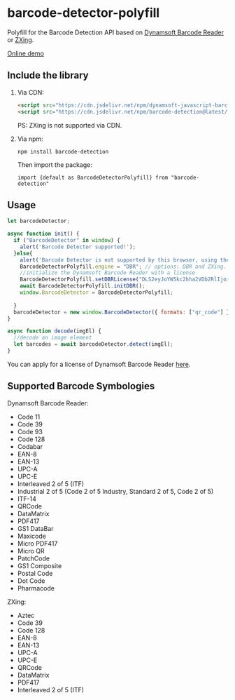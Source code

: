 # barcode-detector-polyfill

Polyfill for the Barcode Detection API based on [Dynamsoft Barcode Reader](https://www.dynamsoft.com/barcode-reader/overview/) or [ZXing](https://github.com/zxing-js/library).

[Online demo](https://extraordinary-taiyaki-4769a5.netlify.app/)

## Include the library

1. Via CDN:

    ```html
    <script src="https://cdn.jsdelivr.net/npm/dynamsoft-javascript-barcode@9.6.11/dist/dbr.js"></script>
    <script src="https://cdn.jsdelivr.net/npm/barcode-detection@latest/dist/barcode-detector.umd.js"></script>
    ```
    
    PS: ZXing is not supported via CDN.

2. Via npm:

    ```
    npm install barcode-detection
    ```
    
    Then import the package:
    
    ```
    import {default as BarcodeDetectorPolyfill} from "barcode-detection"    
    ```

## Usage

```js
let barcodeDetector;

async function init() {
  if ("BarcodeDetector" in window) {
    alert('Barcode Detector supported!');
  }else{
    alert('Barcode Detector is not supported by this browser, using the Dynamsoft Barcode Reader polyfill.');
    BarcodeDetectorPolyfill.engine = "DBR"; // options: DBR and ZXing.
    //initialize the Dynamsoft Barcode Reader with a license
    BarcodeDetectorPolyfill.setDBRLicense("DLS2eyJoYW5kc2hha2VDb2RlIjoiMjAwMDAxLTE2NDk4Mjk3OTI2MzUiLCJvcmdhbml6YXRpb25JRCI6IjIwMDAwMSIsInNlc3Npb25QYXNzd29yZCI6IndTcGR6Vm05WDJrcEQ5YUoifQ==");
    await BarcodeDetectorPolyfill.initDBR();
    window.BarcodeDetector = BarcodeDetectorPolyfill;
    
  }
  barcodeDetector = new window.BarcodeDetector({ formats: ["qr_code"] });
}

async function decode(imgEl) {
  //decode an image element
  let barcodes = await barcodeDetector.detect(imgEl);
}
```

You can apply for a license of Dynamsoft Barcode Reader [here](https://www.dynamsoft.com/customer/license/trialLicense?product=dbr).

## Supported Barcode Symbologies

Dynamsoft Barcode Reader:

* Code 11
* Code 39
* Code 93
* Code 128
* Codabar
* EAN-8
* EAN-13
* UPC-A
* UPC-E
* Interleaved 2 of 5 (ITF)
* Industrial 2 of 5 (Code 2 of 5 Industry, Standard 2 of 5, Code 2 of 5)
* ITF-14 
* QRCode
* DataMatrix
* PDF417
* GS1 DataBar
* Maxicode
* Micro PDF417
* Micro QR
* PatchCode
* GS1 Composite
* Postal Code
* Dot Code
* Pharmacode

ZXing:

* Aztec
* Code 39
* Code 128
* EAN-8
* EAN-13
* UPC-A
* UPC-E
* QRCode
* DataMatrix
* PDF417
* Interleaved 2 of 5 (ITF)
